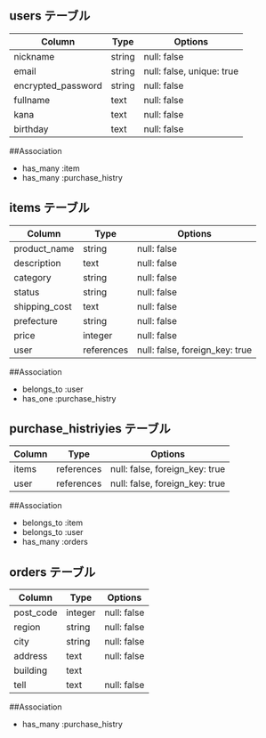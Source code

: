 ## users テーブル
| Column             | Type   | Options                   |
| ------------------ | ------ | ------------------------- |
| nickname           | string | null: false               |
| email              | string | null: false, unique: true |
| encrypted_password | string | null: false               |
| fullname           | text   | null: false               |
| kana               | text   | null: false               |
| birthday           | text   | null: false               |

##Association
- has_many :item
- has_many :purchase_histry

## items テーブル

| Column        | Type       | Options                        |
| ------------- | ---------- | ------------------------------ |
| product_name  | string     | null: false                    |
| description   | text       | null: false                    |
| category      | string     | null: false                    |
| status        | string     | null: false                    |
| shipping_cost | text       | null: false                    |
| prefecture    | string     | null: false                    |
| price         | integer    | null: false                    |
| user          | references | null: false, foreign_key: true |

##Association
- belongs_to :user
- has_one :purchase_histry

## purchase_histriyies テーブル

| Column     | Type       | Options                        |
| ---------- | ---------- | ------------------------------ |
| items      | references | null: false, foreign_key: true |
| user       | references | null: false, foreign_key: true |

##Association
- belongs_to :item
- belongs_to :user
- has_many :orders

## orders テーブル
| Column    | Type     | Options         |
| ----------| -------- | --------------- |
| post_code | integer  | null: false     |
| region    | string   | null: false     |
| city      | string   | null: false     |
| address   | text     | null: false     |
| building  | text     |                 |
| tell      | text     | null: false     |

##Association
- has_many :purchase_histry